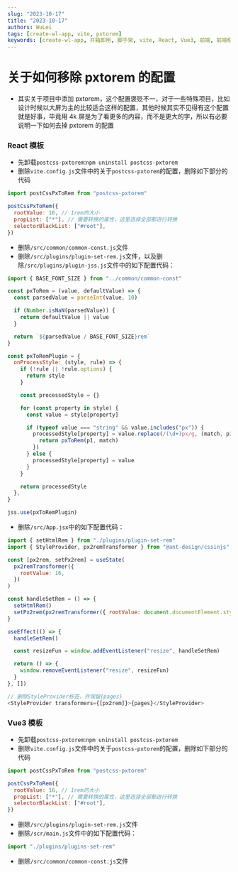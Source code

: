 ```yaml
---
slug: "2023-10-17"
title: "2023-10-17"
authors: WuLei
tags: [create-wl-app, vite, pxtorem]
keywords: [create-wl-app, 开箱即用, 脚手架, vite, React, Vue3, 前端, 前端框架, 前端开发, 前端开发工具]
---
```


# 关于如何移除 pxtorem 的配置

- 其实关于项目中添加 pxtorem，这个配置褒贬不一，对于一些特殊项目，比如设计时候以大屏为主的比较适合这样的配置，其他时候其实不见得有这个配置就是好事，毕竟用 4k 屏是为了看更多的内容，而不是更大的字，所以有必要说明一下如何去掉 pxtorem 的配置

### React 模板

- 先卸载`postcss-pxtorem`:`npm uninstall postcss-pxtorem`
- 删除`vite.config.js`文件中的关于`postcss-pxtorem`的配置，删除如下部分的代码

```js
import postCssPxToRem from "postcss-pxtorem"

postCssPxToRem({
  rootValue: 16, // 1rem的大小
  propList: ["*"], // 需要转换的属性，这里选择全部都进行转换
  selectorBlackList: ["#root"],
})
```

- 删除`/src/common/common-const.js`文件
- 删除`/src/plugins/plugin-set-rem.js`文件，以及删除`/src/plugins/plugin-jss.js`文件中的如下配置代码：

```js
import { BASE_FONT_SIZE } from "../common/common-const"

const pxToRem = (value, defaultValue) => {
  const parsedValue = parseInt(value, 10)

  if (Number.isNaN(parsedValue)) {
    return defaultValue || value
  }

  return `${parsedValue / BASE_FONT_SIZE}rem`
}

const pxToRemPlugin = {
  onProcessStyle: (style, rule) => {
    if (!rule || !rule.options) {
      return style
    }

    const processedStyle = {}

    for (const property in style) {
      const value = style[property]

      if (typeof value === "string" && value.includes("px")) {
        processedStyle[property] = value.replace(/(\d+)px/g, (match, p1) => {
          return pxToRem(p1, match)
        })
      } else {
        processedStyle[property] = value
      }
    }

    return processedStyle
  },
}

jss.use(pxToRemPlugin)
```

- 删除`/src/App.jsx`中的如下配置代码：

```js
import { setHtmlRem } from "./plugins/plugin-set-rem"
import { StyleProvider, px2remTransformer } from "@ant-design/cssinjs"

const [px2rem, setPx2rem] = useState(
  px2remTransformer({
    rootValue: 16,
  })
)

const handleSetRem = () => {
  setHtmlRem()
  setPx2rem(px2remTransformer({ rootValue: document.documentElement.style.fontSize.replace("px", "") }))
}

useEffect(() => {
  handleSetRem()

  const resizeFun = window.addEventListener("resize", handleSetRem)

  return () => {
    window.removeEventListener("resize", resizeFun)
  }
}, [])

// 删除StyleProvider标签，并保留{pages}
<StyleProvider transformers={[px2rem]}>{pages}</StyleProvider>
```

### Vue3 模板

- 先卸载`postcss-pxtorem`:`npm uninstall postcss-pxtorem`
- 删除`vite.config.js`文件中的关于`postcss-pxtorem`的配置，删除如下部分的代码

```js
import postCssPxToRem from "postcss-pxtorem"

postCssPxToRem({
  rootValue: 16, // 1rem的大小
  propList: ["*"], // 需要转换的属性，这里选择全部都进行转换
  selectorBlackList: ["#root"],
})
```

- 删除`/src/plugins/plugin-set-rem.js`文件
- 删除`/scr/main.js`文件中的如下配置代码：

```js
import "./plugins/plugins-set-rem"
```

- 删除`/src/common/common-const.js`文件
